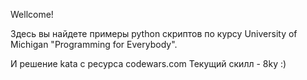 Wellcome!

Здесь вы найдете примеры python скриптов по курсу University of Michigan "Programming for Everybody".

И решение kata с ресурса codewars.com
Текущий скилл - 8ky :)
